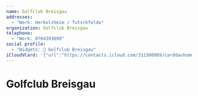 ```yaml
---
name: Golfclub Breisgau
addresses:
  - "Work: Herbolzheim / Tutschfelde"
organization: Golfclub Breisgau
telephone:
  - "Work: 0764393690"
social profile:
  - "Widgets: 🔄 Golfclub Breisgau"
iCloudVCard: '{"url":"https://contacts.icloud.com/311500889/carddavhome/card/ZGFkNzY4YjItNmM0NS00MzE0LTk0YzctNjFiYjRiM2M4ZDRl.vcf","etag":"\"kmfheskh\"","data":"BEGIN:VCARD\r\nVERSION:3.0\r\nFN:\r\nN:;;;;\r\nUID:dad768b2-6c45-4314-94c7-61bb4b3c8d4e\r\nADR;TYPE=WORK:;;;Herbolzheim / Tutschfelde;;;;\r\nPRODID:ez-vcard 0.9.13-fc\r\nREV:2025-04-03T22:09:25Z\r\nORG:Golfclub Breisgau;\r\nTEL;TYPE=WORK:0764393690\r\nX-SOCIALPROFILE;CHARSET=UTF-8;TYPE=widgets:🔄 Golfclub Breisgau\r\nX-ABShowAs:COMPANY\r\nEND:VCARD"}'
---
```

# Golfclub Breisgau